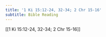 ```yaml
---
title: '1 Ki 15:12-24, 32-34; 2 Chr 15-16'
subtitle: Bible Reading
---
```


[[1 Ki 15:12-24, 32-34; 2 Chr 15-16]]